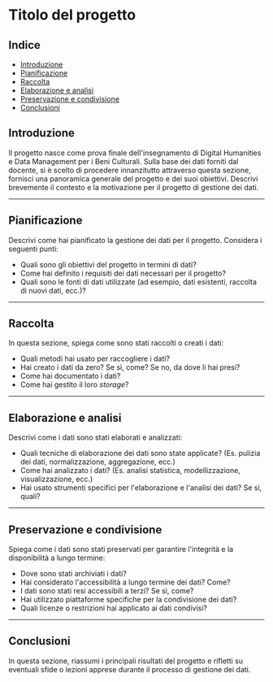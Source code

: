 # Titolo del progetto

## Indice
- [Introduzione](#introduzione)
- [Pianificazione](#pianificazione)
- [Raccolta](#raccolta)
- [Elaborazione e analisi](#elaborazione-e-analisi)
- [Preservazione e condivisione](#preservazione-e-condivisione)
- [Conclusioni](#conclusioni)

## Introduzione
Il progetto nasce come prova finale dell'insegnamento di Digital Humanities e Data Management per i Beni Culturali. Sulla base dei dati forniti dal docente, si è scelto di procedere innanzitutto attraverso 
questa sezione, fornisci una panoramica generale del progetto e dei suoi obiettivi. Descrivi brevemente il contesto e la motivazione per il progetto di gestione dei dati.

---

## Pianificazione

Descrivi come hai pianificato la gestione dei dati per il progetto. Considera i seguenti punti:
- Quali sono gli obiettivi del progetto in termini di dati?
- Come hai definito i requisiti dei dati necessari per il progetto?
- Quali sono le fonti di dati utilizzate (ad esempio, dati esistenti, raccolta di nuovi dati, ecc.)?

---

## Raccolta

In questa sezione, spiega come sono stati raccolti o creati i dati:
- Quali metodi hai usato per raccogliere i dati?
- Hai creato i dati da zero? Se sì, come? Se no, da dove li hai presi?
- Come hai documentato i dati?
- Come hai gestito il loro _storage_?

---

## Elaborazione e analisi

Descrivi come i dati sono stati elaborati e analizzati:
- Quali tecniche di elaborazione dei dati sono state applicate? (Es. pulizia dei dati, normalizzazione, aggregazione, ecc.)
- Come hai analizzato i dati? (Es. analisi statistica, modellizzazione, visualizzazione, ecc.)
- Hai usato strumenti specifici per l'elaborazione e l'analisi dei dati? Se sì, quali?

---

## Preservazione e condivisione

Spiega come i dati sono stati preservati per garantire l'integrità e la disponibilità a lungo termine:
- Dove sono stati archiviati i dati?
- Hai considerato l'accessibilità a lungo termine dei dati? Come?
- I dati sono stati resi accessibili a terzi? Se sì, come?
- Hai utilizzato piattaforme specifiche per la condivisione dei dati?
- Quali licenze o restrizioni hai applicato ai dati condivisi?

---

## Conclusioni

In questa sezione, riassumi i principali risultati del progetto e rifletti su eventuali sfide o lezioni apprese durante il processo di gestione dei dati.
